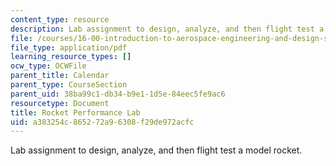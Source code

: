 ```yaml
---
content_type: resource
description: Lab assignment to design, analyze, and then flight test a model rocket.
file: /courses/16-00-introduction-to-aerospace-engineering-and-design-spring-2003/a383254c865272a96308f29de972acfc_RocketLab2003.pdf
file_type: application/pdf
learning_resource_types: []
ocw_type: OCWFile
parent_title: Calendar
parent_type: CourseSection
parent_uid: 38ba99c1-db34-b9e1-1d5e-84eec5fe9ac6
resourcetype: Document
title: Rocket Performance Lab
uid: a383254c-8652-72a9-6308-f29de972acfc
---
```

Lab assignment to design, analyze, and then flight test a model rocket.

